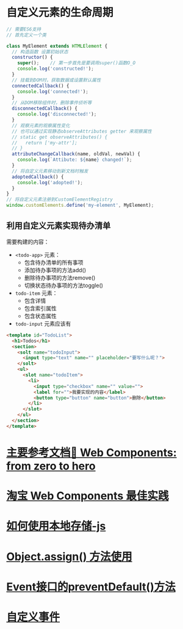 # 自定义元素的生命周期

```js
// 需要ES6支持
// 首先定义一个类

class MyElement extends HTMLElement {
  // 构造函数 设置初始状态
  constructor() {
    super();    // 第一步首先是要调用super()函数O_O
    console.log('constructed!');
  }
  // 挂载到DOM时，获取数据或设置默认属性
  connectedCallback() {
    console.log('connected!');
  }
  // 从DOM移除组件时，删除事件侦听等
  disconnectedCallback() {
    console.log('disconnected!');
  }
  // 观察元素的观察属性变化
  // 也可以通过实现静态observeAttributes getter 来观察属性
  // static get observeAttributes() {
  //   return ['my-attr'];   
  // }
  attributeChangeCallback(name, oldVal, newVal) {
    console.log(`Attibute: ${name} changed!`);
  }
  // 将自定义元素移动到新文档时触发
  adoptedCallback() {
    console.log('adopted!');
  }
}
// 将自定义元素注册到CustomElementRegistry
window.customElements.define('my-element', MyElement);
```

## 利用自定义元素实现待办清单


需要构建的内容：
- `<todo-app>` 元素：
  - 包含待办清单的所有事项
  - 添加待办事项的方法add()
  - 删除待办事项的方法remove()
  - 切换状态待办事项的方法toggle()
- `todo-item` 元素：
  - 包含详情
  - 包含索引属性
  - 包含状态属性
- `todo-input` 元素应该有


```html
<template id="TodoList">
  <h1>Todos</h1>
  <section>
    <solt name="todoInput">
      <input type="text" name="" placeholder="要写什么呢？">
    </solt>
    <ul>
      <slot name="todoItem">
        <li>
          <input type="checkbox" name="" value="">
          <label for="">我要实现的内容</label>
          <button type="button" name="button">删除</button>
        </li>
      </slot>
    </ul>
  </section>
</template>
```

# [主要参考文档🌟 Web Components: from zero to hero](https://dev.to/thepassle/web-components-from-zero-to-hero-4n4m)
# [淘宝 Web Components 最佳实践](http://taobaofed.org/blog/2018/10/31/a-tag/)
# [如何使用本地存储-js](https://www.taniarascia.com/how-to-use-local-storage-with-javascript/)
# [Object.assign() 方法使用](https://developer.mozilla.org/zh-CN/docs/Web/JavaScript/Reference/Global_Objects/Object/assign)
# [Event接口的preventDefault()方法](https://developer.mozilla.org/zh-CN/docs/Web/API/Event/preventDefault)
# [自定义事件](https://developer.mozilla.org/zh-CN/docs/Web/Guide/Events/Creating_and_triggering_events)

